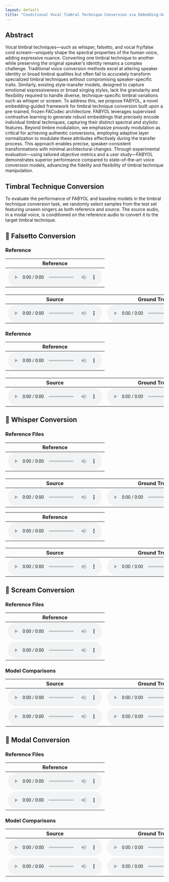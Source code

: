 ```yaml
---
layout: default
title: "Conditional Vocal Timbral Technique Conversion via Embedding-Guided Attribute Modulation"
---
```


<!-- Link to custom CSS to hide GitHub button and footer -->
<link rel="stylesheet" href="/assets/css/style.css">

## Abstract

Vocal timbral techniques—such as whisper, falsetto, and vocal fry/false cord scream—uniquely shape the spectral properties of the human voice, adding expressive nuance. Converting one timbral technique to another while preserving the original speaker’s identity remains a complex challenge. Traditional voice conversion methods excel at altering speaker identity or broad timbral qualities but often fail to accurately transform specialized timbral techniques without compromising speaker-specific traits. Similarly, existing style-transfer models, designed to capture emotional expressiveness or broad singing styles, lack the granularity and flexibility required to handle diverse, technique-specific timbral variations such as whisper or scream. To address this, we propose FABYOL, a novel embedding-guided framework for timbral technique conversion built upon a pre-trained, frozen FACodec architecture. FABYOL leverages supervised contrastive learning to generate robust embeddings that precisely encode individual timbral techniques, capturing their distinct spectral and stylistic features. Beyond timbre modulation, we emphasize prosody modulation as critical for achieving authentic conversions, employing adaptive layer normalization to modulate these attributes effectively during the transfer process. This approach enables precise, speaker-consistent transformations with minimal architectural changes. Through experimental evaluation—using tailored objective metrics and a user study—FABYOL demonstrates superior performance compared to state-of-the-art voice conversion models, advancing the fidelity and flexibility of timbral technique manipulation.

## Timbral Technique Conversion

To evaluate the performance of FABYOL and baseline models in the timbral technique conversion task, we randomly select samples from the test set featuring unseen singers as both reference and source. The source audio, in a modal voice, is conditioned on the reference audio to convert it to the target timbral technique.

<h2>🎵 Falsetto Conversion</h2>

<h3>Reference</h3>
<table class="reference-files">
  <thead>
    <tr>
      <th>Reference</th>
    </tr>
  </thead>
  <tbody>
    <tr>
      <td><audio controls src="audio/conversion/falsetto/1/ref_jvs001_falset10_BASIC5000_1635.wav"></audio></td>
    </tr>
  </tbody>
</table>
<h3></h3>
<table class="model-comparisons">
  <thead>
    <tr>
      <th>Source</th>
      <th>Ground Truth</th>
      <th>CosyVoice</th>
      <th>FreeVC</th>
      <th>FACodec</th>
      <th>FABYOL (Proposed)</th>
    </tr>
  </thead>
  <tbody>
    <tr>
      <td><audio controls src="audio/conversion/falsetto/1/source_jvs021_parallel100_VOICEACTRESS100_005.wav"></audio></td>
      <td><audio controls src="audio/conversion/falsetto/1/GT_jvs021_falset10_VOICEACTRESS100_005.wav"></audio></td>
      <td><audio controls src="audio/conversion/falsetto/1/COSYjvs021_parallel100_VOICEACTRESS100_005_to_falsetto_jvs001_falset10_BASIC5000_1635.wav"></audio></td>
      <td><audio controls src="audio/conversion/falsetto/1/Free_jvs021_parallel100_VOICEACTRESS100_005_to_falsetto_jvs001_falset10_BASIC5000_1635.wav"></audio></td>
      <td><audio controls src="audio/conversion/falsetto/1/ORI_jvs021_parallel100_VOICEACTRESS100_005_to_falsetto_jvs001_falset10_BASIC5000_1635.wav"></audio></td>
      <td><audio controls src="audio/conversion/falsetto/1/PRO_jvs021_parallel100_VOICEACTRESS100_005_to_falsetto_ref1_jvs001_falset10_BASIC5000_1635.wav"></audio></td>
    </tr>
  </tbody>
</table>
<h3>Reference</h3>
<table class="reference-files">
  <thead>
    <tr>
      <th>Reference</th>
    </tr>
  </thead>
  <tbody>
    <tr>
      <td><audio controls src="audio/conversion/falsetto/2/jvs019_falset10_VOICEACTRESS100_003.wav"></audio></td>
    </tr>
  </tbody>
</table>
<h3></h3>
<table class="model-comparisons">
  <thead>
    <tr>
      <th>Source</th>
      <th>Ground Truth</th>
      <th>CosyVoice</th>
      <th>FreeVC</th>
      <th>FACodec</th>
      <th>FABYOL (Proposed)</th>
    </tr>
  </thead>
  <tbody>
    <tr>
      <td><audio controls src="audio/conversion/falsetto/2/SOUCREjvs047_parallel100_VOICEACTRESS100_001.wav"></audio></td>
      <td><audio controls src="audio/conversion/falsetto/2/GT_jvs047_falset10_VOICEACTRESS100_001.wav"></audio></td>
      <td><audio controls src="audio/conversion/falsetto/2/COSY_jvs047_parallel100_VOICEACTRESS100_001_to_falsetto_jvs019_falset10_VOICEACTRESS100_003.wav"></audio></td>
      <td><audio controls src="audio/conversion/falsetto/2/FREE_jvs047_parallel100_VOICEACTRESS100_001_to_falsetto_jvs019_falset10_VOICEACTRESS100_003.wav"></audio></td>
      <td><audio controls src="audio/conversion/falsetto/2/ORI_jvs047_parallel100_VOICEACTRESS100_001_to_falsetto_jvs019_falset10_VOICEACTRESS100_003.wav"></audio></td>
      <td><audio controls src="audio/conversion/falsetto/2/FABYOL_jvs047_parallel100_VOICEACTRESS100_001_to_falsetto_ref2_jvs019_falset10_VOICEACTRESS100_003.wav"></audio></td>
    </tr>
  </tbody>
</table>
<h2>🎵 Whisper Conversion</h2>

<h3>Reference Files</h3>
<table class="reference-files">
  <thead>
    <tr>
      <th>Reference</th>
    </tr>
  </thead>
  <tbody>
    <tr>
      <td><audio controls src="audio/conversion/whisper/2/ref_jvs019_whisper10_TRAVEL1000_0391.wav"></audio></td>
    </tr>
  </tbody>
</table>

<h3></h3>
<table class="model-comparisons">
  <thead>
    <tr>
      <th>Source</th>
      <th>Ground Truth</th>
      <th>CosyVoice</th>
      <th>FreeVC</th>
      <th>FACodec</th>
      <th>FABYOL (Proposed)</th>
    </tr>
  </thead>
  <tbody>
    <tr>
      <td><audio controls src="audio/conversion/whisper/1/jvs025_parallel100_VOICEACTRESS100_002.wav"></audio></td>
      <td><audio controls src="audio/conversion/whisper/1/GT_jvs025_whisper10_VOICEACTRESS100_002.wav"></audio></td>
      <td><audio controls src="audio/conversion/whisper/1/COSY_jvs025_parallel100_VOICEACTRESS100_002_to_whisper_jvs019_whisper10_TRAVEL1000_0391.wav"></audio></td>
      <td><audio controls src="audio/conversion/whisper/1/FREE_jvs025_parallel100_VOICEACTRESS100_001_to_whisper_jvs019_whisper10_TRAVEL1000_0391.wavv"></audio></td>
      <td><audio controls src="audio/conversion/whisper/1/ORI_jvs021_parallel100_VOICEACTRESS100_005_to_whisper_jvs001_whisper10_BASIC5000_1635.wav"></audio></td>
      <td><audio controls src="audio/conversion/whisper/1/PRO_jvs025_parallel100_VOICEACTRESS100_002_to_whisper_ref2_jvs019_whisper10_TRAVEL1000_0391.wav"></audio></td>
    </tr>
  </tbody>
</table>
<table class="reference-files">
  <thead>
    <tr>
      <th>Reference</th>
    </tr>
  </thead>
  <tbody>
    <tr>
      <td><audio controls src="audio/conversion/whisper/2/ref_jvs001_whisper10_BASIC5000_1140.wav"></audio></td>
    </tr>
  </tbody>
</table>
<h3></h3>
<table class="model-comparisons">
  <thead>
    <tr>
      <th>Source</th>
      <th>Ground Truth</th>
      <th>CosyVoice</th>
      <th>FreeVC</th>
      <th>FACodec</th>
      <th>FABYOL (Proposed)</th>
    </tr>
  </thead>
  <tbody>
    <tr>
      <td><audio controls src="audio/conversion/whisper/2/jvs021_parallel100_VOICEACTRESS100_003.wav"></audio></td>
      <td><audio controls src="audio/conversion/whisper/2/GT_jvs021_whisper10_VOICEACTRESS100_003.wav"></audio></td>
      <td><audio controls src="audio/conversion/whisper/2/COSY_jvs021_parallel100_VOICEACTRESS100_003_to_whisper_jvs001_whisper10_BASIC5000_1140.wav"></audio></td>
      <td><audio controls src="audio/conversion/whisper/2/FREE_jvs021_parallel100_VOICEACTRESS100_003_to_whisper_jvs001_whisper10_BASIC5000_1140.wav"></audio></td>
      <td><audio controls src="audio/conversion/whisper/2/ORI_jvs021_parallel100_VOICEACTRESS100_003_to_whisper_jvs001_whisper10_BASIC5000_1140.wav"></audio></td>
      <td><audio controls src="audio/conversion/whisper/2/PRO_jvs021_parallel100_VOICEACTRESS100_003_to_whisper_ref1_jvs001_whisper10_BASIC5000_1140.wav"></audio></td>
    </tr>
  </tbody>
</table>
<h2>🎵 Scream Conversion</h2>

<h3>Reference Files</h3>
<table class="reference-files">
  <thead>
    <tr>
      <th>Reference</th>
    </tr>
  </thead>
  <tbody>
    <tr>
      <td><audio controls src="audio/conversion/scream/1/ref_jvs001_scream10_BASIC5000_1635.wav"></audio></td>
    </tr>
    <tr>
      <td><audio controls src="audio/conversion/scream/2/ref_jvs001_scream10_BASIC5000_1635.wav"></audio></td>
    </tr>
  </tbody>
</table>

<h3>Model Comparisons</h3>
<table class="model-comparisons">
  <thead>
    <tr>
      <th>Source</th>
      <th>Ground Truth</th>
      <th>CosyVoice</th>
      <th>FreeVC</th>
      <th>FACodec</th>
      <th>FABYOL (Proposed)</th>
    </tr>
  </thead>
  <tbody>
    <tr>
      <td><audio controls src="audio/conversion/scream/1/source_jvs021_parallel100_VOICEACTRESS100_005.wav"></audio></td>
      <td><audio controls src="audio/conversion/scream/1/GT_jvs021_scream10_VOICEACTRESS100_005.wav"></audio></td>
      <td><audio controls src="audio/conversion/scream/1/COSYjvs021_parallel100_VOICEACTRESS100_005_to_scream_jvs001_scream10_BASIC5000_1635.wav"></audio></td>
      <td><audio controls src="audio/conversion/scream/1/Free_jvs021_parallel100_VOICEACTRESS100_005_to_scream_jvs001_scream10_BASIC5000_1635.wav"></audio></td>
      <td><audio controls src="audio/conversion/scream/1/ORI_jvs021_parallel100_VOICEACTRESS100_005_to_scream_jvs001_scream10_BASIC5000_1635.wav"></audio></td>
      <td><audio controls src="audio/conversion/scream/1/FABYOL_jvs021_parallel100_VOICEACTRESS100_005_to_scream_ref1_jvs001_scream10_BASIC5000_1635.wav"></audio></td>
    </tr>
    <tr>
      <td><audio controls src="audio/conversion/scream/2/SOURCEjvs047_parallel100_VOICEACTRESS100_001.wav"></audio></td>
      <td><audio controls src="audio/conversion/scream/2/GT_jvs047_scream10_VOICEACTRESS100_001.wav"></audio></td>
      <td><audio controls src="audio/conversion/scream/2/COSYjvs047_parallel100_VOICEACTRESS100_001_to_scream_jvs001_scream10_BASIC5000_1635.wav"></audio></td>
      <td><audio controls src="audio/conversion/scream/2/FREEjvs047_parallel100_VOICEACTRESS100_001_to_scream_jvs001_scream10_BASIC5000_1635.wav"></audio></td>
      <td><audio controls src="audio/conversion/scream/2/ORI_jvs047_parallel100_VOICEACTRESS100_001_to_scream_jvs001_scream10_BASIC5000_1635.wav"></audio></td>
      <td><audio controls src="audio/conversion/scream/2/FABYOL_jvs047_parallel100_VOICEACTRESS100_001_to_scream_ref1_jvs001_scream10_BASIC5000_1635.wav"></audio></td>
    </tr>
  </tbody>
</table>

<h2>🎵 Modal Conversion</h2>

<h3>Reference Files</h3>
<table class="reference-files">
  <thead>
    <tr>
      <th>Reference</th>
    </tr>
  </thead>
  <tbody>
    <tr>
      <td><audio controls src="audio/conversion/modal/1/ref_jvs001_modal10_BASIC5000_1635.wav"></audio></td>
    </tr>
    <tr>
      <td><audio controls src="audio/conversion/modal/2/ref_jvs001_modal10_BASIC5000_1635.wav"></audio></td>
    </tr>
  </tbody>
</table>

<h3>Model Comparisons</h3>
<table class="model-comparisons">
  <thead>
    <tr>
      <th>Source</th>
      <th>Ground Truth</th>
      <th>CosyVoice</th>
      <th>FreeVC</th>
      <th>FACodec</th>
      <th>FABYOL (Proposed)</th>
    </tr>
  </thead>
  <tbody>
    <tr>
      <td><audio controls src="audio/conversion/modal/1/source_jvs021_parallel100_VOICEACTRESS100_005.wav"></audio></td>
      <td><audio controls src="audio/conversion/modal/1/GT_jvs021_modal10_VOICEACTRESS100_005.wav"></audio></td>
      <td><audio controls src="audio/conversion/modal/1/COSYjvs021_parallel100_VOICEACTRESS100_005_to_modal_jvs001_modal10_BASIC5000_1635.wav"></audio></td>
      <td><audio controls src="audio/conversion/modal/1/Free_jvs021_parallel100_VOICEACTRESS100_005_to_modal_jvs001_modal10_BASIC5000_1635.wav"></audio></td>
      <td><audio controls src="audio/conversion/modal/1/ORI_jvs021_parallel100_VOICEACTRESS100_005_to_modal_jvs001_modal10_BASIC5000_1635.wav"></audio></td>
      <td><audio controls src="audio/conversion/modal/1/FABYOL_jvs021_parallel100_VOICEACTRESS100_005_to_modal_ref1_jvs001_modal10_BASIC5000_1635.wav"></audio></td>
    </tr>
    <tr>
      <td><audio controls src="audio/conversion/modal/2/SOURCEjvs047_parallel100_VOICEACTRESS100_001.wav"></audio></td>
      <td><audio controls src="audio/conversion/modal/2/GT_jvs047_modal10_VOICEACTRESS100_001.wav"></audio></td>
      <td><audio controls src="audio/conversion/modal/2/COSYjvs047_parallel100_VOICEACTRESS100_001_to_modal_jvs001_modal10_BASIC5000_1635.wav"></audio></td>
      <td><audio controls src="audio/conversion/modal/2/FREEjvs047_parallel100_VOICEACTRESS100_001_to_modal_jvs001_modal10_BASIC5000_1635.wav"></audio></td>
      <td><audio controls src="audio/conversion/modal/2/ORI_jvs047_parallel100_VOICEACTRESS100_001_to_modal_jvs001_modal10_BASIC5000_1635.wav"></audio></td>
      <td><audio controls src="audio/conversion/modal/2/FABYOL_jvs047_parallel100_VOICEACTRESS100_001_to_modal_ref1_jvs001_modal10_BASIC5000_1635.wav"></audio></td>
    </tr>
  </tbody>
</table>
